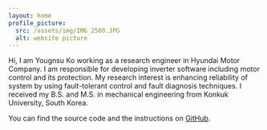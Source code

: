 ```yaml
---
layout: home
profile_picture:
  src: /assets/img/IMG_2560.JPG
  alt: website picture
---
```


<p>
  Hi, I am Yougnsu Ko working as a research engineer in Hyundai Motor Company. I am responsible for developing inverter software including motor control and its protection. My research interest is enhancing reliability of system by using fault-tolerant control and fault diagnosis techniques. I received my B.S. and M.S. in mechanical engineering from Konkuk University, South Korea.
</p>

<p>
  You can find the source code and the instructions on <a href="https://github.com/eliottvincent/bay">GitHub</a>.
</p>
